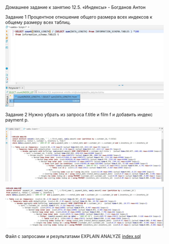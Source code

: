 Домашнее задание к занятию 12.5. «Индексы» - Богданов Антон

Задание 1
Процентное отношение общего размера всех индексов к общему размеру всех таблиц.
![slave](https://github.com/felimonist/12.5/blob/main/img/1.JPG)

Задание 2
Нужно убрать из запроса f.title и film f и добавить индекс payment p.

![slave](https://github.com/felimonist/12.5/blob/main/img/2.1.JPG)

![slave](https://github.com/felimonist/12.5/blob/main/img/2.2.JPG)

Файл с запросами и результатами EXPLAIN ANALYZE
[index.sql](https://github.com/felimonist/12.5/blob/main//files/index.sql)

